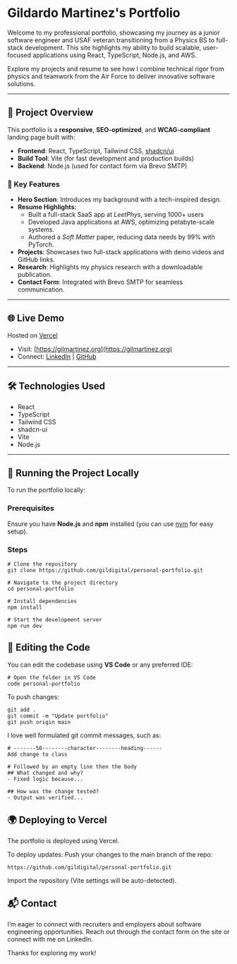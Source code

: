 # Gildardo Martinez's Portfolio

Welcome to my professional portfolio, showcasing my journey as a junior software engineer and USAF veteran transitioning from a Physics BS to full-stack development. This site highlights my ability to build scalable, user-focused applications using React, TypeScript, Node.js, and AWS.

Explore my projects and resume to see how I combine technical rigor from physics and teamwork from the Air Force to deliver innovative software solutions.

---

## 🧠 Project Overview

This portfolio is a **responsive**, **SEO-optimized**, and **WCAG-compliant** landing page built with:

- **Frontend**: React, TypeScript, Tailwind CSS, [shadcn/ui](https://ui.shadcn.com/)
- **Build Tool**: Vite (for fast development and production builds)
- **Backend**: Node.js (used for contact form via Brevo SMTP)

### 🔑 Key Features

- **Hero Section**: Introduces my background with a tech-inspired design.
- **Resume Highlights**:
  - Built a full-stack SaaS app at *LeetPhys*, serving 1000+ users
  - Developed Java applications at AWS, optimizing petabyte-scale systems.
  - Authored a *Soft Matter* paper, reducing data needs by 99% with PyTorch.
- **Projects**: Showcases two full-stack applications with demo videos and GitHub links.
- **Research**: Highlights my physics research with a downloadable publication.
- **Contact Form**: Integrated with Brevo SMTP for seamless communication.

---

## 🌐 Live Demo

Hosted on [Vercel](https://vercel.com)

- Visit: [https://gilmartinez.org](https://gilmartinez.org)
- Connect: [LinkedIn](https://linkedin.com/in/gildigital) | [GitHub](https://github.com/gildigital)

---

## 🛠️ Technologies Used

- React
- TypeScript
- Tailwind CSS
- shadcn-ui
- Vite
- Node.js

---

## 🚀 Running the Project Locally

To run the portfolio locally:

### Prerequisites

Ensure you have **Node.js** and **npm** installed (you can use [nvm](https://github.com/nvm-sh/nvm) for easy setup).

### Steps

```
# Clone the repository
git clone https://github.com/gildigital/personal-portfolio.git

# Navigate to the project directory
cd personal-portfolio

# Install dependencies
npm install

# Start the development server
npm run dev
```

## 📝 Editing the Code

You can edit the codebase using **VS Code** or any preferred IDE:

```
# Open the folder in VS Code
code personal-portfolio
```

To push changes:

```
git add .
git commit -m "Update portfolio"
git push origin main
```

I love well formulated git commit messages, such as:

```
# -------50--------character--------heading------
Add change to class

# Followed by an empty line then the body
## What changed and why?
- Fixed logic because...

## How was the change tested?
- Output was verified...
```

## 🌍 Deploying to Vercel
The portfolio is deployed using Vercel.

To deploy updates:
Push your changes to the main branch of the repo:

```
https://github.com/gildigital/personal-portfolio.git
```

Import the repository (Vite settings will be auto-detected).


## 📬 Contact
I’m eager to connect with recruiters and employers about software engineering opportunities.
Reach out through the contact form on the site or connect with me on LinkedIn.

Thanks for exploring my work!
